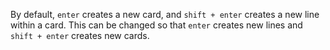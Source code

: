 
By default, `enter` creates a new card, and `shift + enter` creates a new line within a card. This can be changed so that `enter` creates new lines and `shift + enter` creates new cards.
